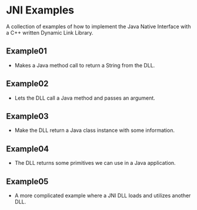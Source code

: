 # JNI Examples
A collection of examples of how to implement the Java Native Interface with a C++ written Dynamic Link Library.

## Example01
* Makes a Java method call to return a String from the DLL. 

## Example02
* Lets the DLL call a Java method and passes an argument. 

## Example03
* Make the DLL return a Java class instance with some information.

## Example04
* The DLL returns some primitives we can use in a Java application.

## Example05
* A more complicated example where a JNI DLL loads and utilizes another DLL.